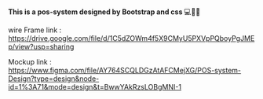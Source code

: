 <b>This is a pos-system designed by Bootstrap and css </b> 💻️👩‍💻️

wire Frame link :
https://drive.google.com/file/d/1C5dZOWm4f5X9CMyU5PXVpPQboyPgJMEp/view?usp=sharing

Mockup link :
https://www.figma.com/file/AY764SCQLDGzAtAFCMejXG/POS-system-Design?type=design&node-id=1%3A71&mode=design&t=BwwYAkRzsLOBgMNI-1
